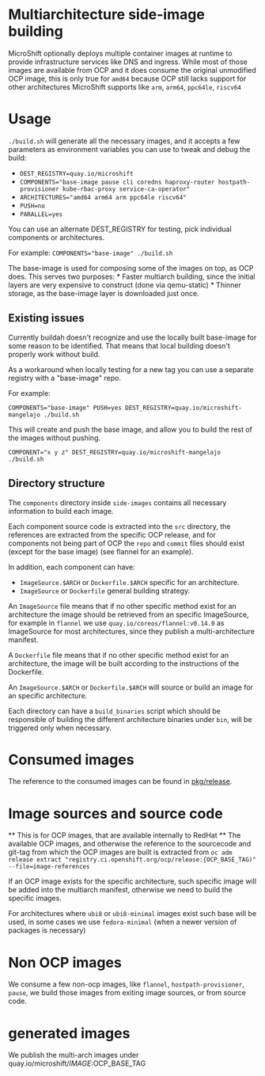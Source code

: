 # Multiarchitecture side-image building

MicroShift optionally deploys multiple container images at runtime to provide
infrastructure services like DNS and ingress. While most of those
images are available from OCP and it does consume the original unmodified
OCP image, this is only true for `amd64` because OCP still lacks support for other
architectures MicroShift supports like `arm`, `arm64`, `ppc64le`, `riscv64` 

# Usage

`./build.sh` will generate all the necessary images, and it accepts a few parameters
as environment variables you can use to tweak and debug the build:

* `DEST_REGISTRY=quay.io/microshift`
* `COMPONENTS="base-image pause cli coredns haproxy-router hostpath-provisioner kube-rbac-proxy service-ca-operator"`
* `ARCHITECTURES="amd64 arm64 arm ppc64le riscv64"`
* `PUSH=no`
* `PARALLEL=yes`

You can use an alternate DEST_REGISTRY for testing, pick individual components or architectures.

For example:
`COMPONENTS="base-image" ./build.sh`

The base-image is used for composing some of the images on top, as OCP does. This serves two purposes:
    * Faster multiarch building, since the initial layers are very expensive to construct (done via
      qemu-static)
    * Thinner storage, as the base-image layer is downloaded just once.

## Existing issues

Currently buildah doesn't recognize and use the locally built base-image for some
reason to be identified. That means that local building doesn't properly work without build.

As a workaround when locally testing for a new tag you can use a separate registry with
a "base-image" repo.

For example:

`COMPONENTS="base-image" PUSH=yes DEST_REGISTRY=quay.io/microshift-mangelajo ./build.sh`

This will create and push the base image, and allow you to build the rest of the images
without pushing.

`COMPONENT="x y z" DEST_REGISTRY=quay.io/microshift-mangelajo ./build.sh`

## Directory structure

The `components` directory inside `side-images` contains all necessary information to
build each image. 

Each component source code is extracted into the `src` directory, the references
are extracted from the specific OCP release, and for components not
being part of OCP the `repo` and `commit` files should exist (except for the base image)
(see flannel for an example).

In addition, each component can have:
* `ImageSource.$ARCH` or `Dockerfile.$ARCH` specific for an architecture.
* `ImageSource` or `Dockerfile` general building strategy.

An `ImageSource` file means that if no other specific method exist for an architecture
the image should be retrieved from an specific ImageSource, for example in `flannel` we use
`quay.io/coreos/flannel:v0.14.0` as ImageSource for most architectures, since they publish
a multi-architecture manifest.

A `Dockerfile` file means that if no other specific method exist for an architecture,
the image will be built according to the instructions of the Dockerfile.

An `ImageSource.$ARCH` or `Dockerfile.$ARCH` will source or build an image for an specific
architecture.

Each directory can have a `build_binaries` script which should be responsible of building
the different architecture binaries under `bin`, will be triggered only when necessary.

# Consumed images

The reference to the consumed images can be found in [pkg/release](../pkg/release).

# Image sources and source code

** This is for OCP images, that are available internally to RedHat **
The available OCP images, and otherwise the reference to the sourcecode and git-tag
from which the OCP images are built is extracted from
`oc adm release extract "registry.ci.openshift.org/ocp/release:{OCP_BASE_TAG)" --file=image-references`

If an OCP image exists for the specific architecture, such specific image will be
added into the multiarch manifest, otherwise we need to build the specific images.

For architectures where `ubi8` or `ubi8-minimal` images exist such base will be used,
in some cases we use `fedora-minimal` (when a newer version of packages is necessary)

# Non OCP images
We consume a few non-ocp images, like `flannel`, `hostpath-provisioner`, `pause`,
we build those images from exiting image sources, or from source code.

# generated images
We publish the multi-arch images under quay.io/microshift/$IMAGE:$OCP_BASE_TAG
